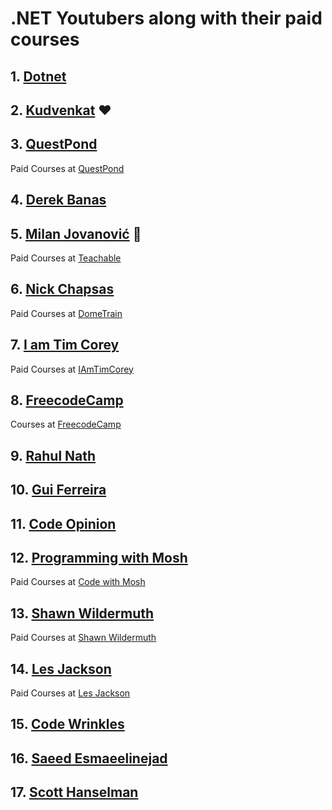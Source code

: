 ﻿# .NET Youtubers along with their paid courses


## 1. [Dotnet](https://bit.ly/3L2CUqn)

## 2. [Kudvenkat](https://bit.ly/3MGsSfK) :heart:

## 3. [QuestPond](https://bit.ly/3N303KP)

Paid Courses at [QuestPond](https://www.questpond.com/)

## 4. [Derek Banas](https://bit.ly/41wU9FM)

## 5. [Milan Jovanović](https://bit.ly/3zXoPEi) :tada:

Paid Courses at [Teachable](https://www.courses.milanjovanovic.tech/a/aff_q2snzxhl/external?affcode=1486372_ruzgtbgi)

## 6. [Nick Chapsas](https://bit.ly/3MKFhiz)

Paid Courses at [DomeTrain](https://dometrain.com/)
## 7. [I am Tim Corey](https://bit.ly/3UD0zAI)

Paid Courses at [IAmTimCorey](https://www.iamtimcorey.com/allcourses)

## 8. [FreecodeCamp](https://bit.ly/3GMDVQC)

Courses at [FreecodeCamp](https://www.freecodecamp.org/news/tag/online-courses/)

## 9. [Rahul Nath](https://lnkd.in/dx_Rp5P9)

## 10. [Gui Ferreira](https://lnkd.in/dwQmNskm)

## 11. [Code Opinion](https://lnkd.in/dck-7-P2)

## 12. [Programming with Mosh](https://bit.ly/3KEuLqL)

Paid Courses at [Code with Mosh](https://codewithmosh.com/)

## 13. [Shawn Wildermuth](https://lnkd.in/dUhDxmth)

Paid Courses at [Shawn Wildermuth](https://shawn.wildermuth.com/training/courses)

## 14. [Les Jackson](https://lnkd.in/dSv2bvdn)

Paid Courses at [Les Jackson](https://lesjackson.net/home)

## 15. [Code Wrinkles](https://lnkd.in/dKGrvSuE)

## 16. [Saeed Esmaeelinejad](https://www.youtube.com/@sa-es-ir)

## 17. [Scott Hanselman](https://www.youtube.com/@shanselman/featured)